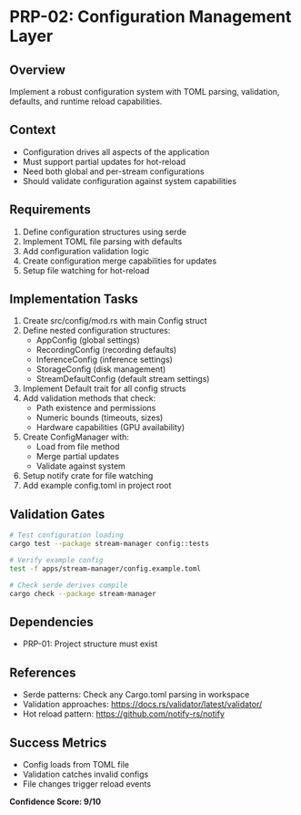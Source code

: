 # PRP-02: Configuration Management Layer

## Overview
Implement a robust configuration system with TOML parsing, validation, defaults, and runtime reload capabilities.

## Context
- Configuration drives all aspects of the application
- Must support partial updates for hot-reload
- Need both global and per-stream configurations
- Should validate configuration against system capabilities

## Requirements
1. Define configuration structures using serde
2. Implement TOML file parsing with defaults
3. Add configuration validation logic
4. Create configuration merge capabilities for updates
5. Setup file watching for hot-reload

## Implementation Tasks
1. Create src/config/mod.rs with main Config struct
2. Define nested configuration structures:
   - AppConfig (global settings)
   - RecordingConfig (recording defaults)
   - InferenceConfig (inference settings)
   - StorageConfig (disk management)
   - StreamDefaultConfig (default stream settings)
3. Implement Default trait for all config structs
4. Add validation methods that check:
   - Path existence and permissions
   - Numeric bounds (timeouts, sizes)
   - Hardware capabilities (GPU availability)
5. Create ConfigManager with:
   - Load from file method
   - Merge partial updates
   - Validate against system
6. Setup notify crate for file watching
7. Add example config.toml in project root

## Validation Gates
```bash
# Test configuration loading
cargo test --package stream-manager config::tests

# Verify example config
test -f apps/stream-manager/config.example.toml

# Check serde derives compile
cargo check --package stream-manager
```

## Dependencies
- PRP-01: Project structure must exist

## References
- Serde patterns: Check any Cargo.toml parsing in workspace
- Validation approaches: https://docs.rs/validator/latest/validator/
- Hot reload pattern: https://github.com/notify-rs/notify

## Success Metrics
- Config loads from TOML file
- Validation catches invalid configs
- File changes trigger reload events

**Confidence Score: 9/10**